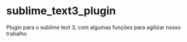 # sublime_text3_plugin
Plugin para o sublime text 3, com algumas funções para agilizar nosso trabalho
